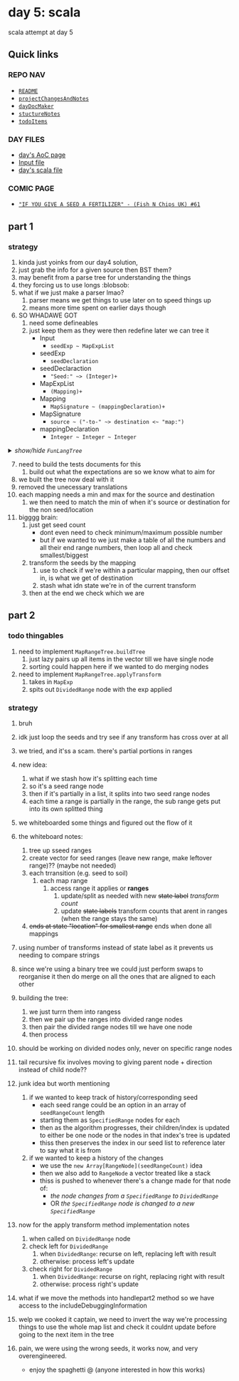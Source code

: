# day 5: scala
  scala attempt at day 5
## Quick links
### REPO NAV
* [`README`](./README.md)
* [`projectChangesAndNotes`](./projectChangesAndNotes.md)
* [`dayDocMaker`](./dayDocMaker.md)
* [`stuctureNotes`](./structureNotes.md)
* [`todoItems`](./todoItems.md)
### DAY FILES
* [day's AoC page](https://adventofcode.com/2023/day/5)
* [Input file](https://adventofcode.com/2023/day/5/input)
* [day's scala file](../../src/main/scala/day5.scala)

### COMIC PAGE
* [`"IF YOU GIVE A SEED A FERTILIZER" - (Fish N Chips UK) #61`](https://www.webtoons.com/en/canvas/advent-of-code/if-you-give-a-seed-a-fertilizer/viewer?title_no=713188&episode_no=61)

## part 1
### strategy
1. kinda just yoinks from our day4 solution,
2. just grab the info for a given source then BST them?
3. may benefit from a parse tree for understanding the things
4. they forcing us to use longs :blobsob:
5. what if we just make a parser lmao?
    1. parser means we get things to use later on to speed things up
    2. means more time spent on earlier days though
6. SO WHADAWE GOT
    1. need some defineables
    2. just keep them as they were then redefine later we can tree it
        * Input
          - `seedExp ~ MapExpList`
        * seedExp
          - `seedDeclaration`
        * seedDeclaraction
          - `"Seed:" ~> (Integer)+`
        * MapExpList
          - `(Mapping)+`
        * Mapping
          - `MapSignature ~ (mappingDeclaration)+`
        * MapSignature
          - `source ~ ("-to-" ~> destination <~ "map:")`
        * mappingDeclaration
          - `Integer ~ Integer ~ Integer`

<details><summary><i>show/hide <code>FunLangTree</code></i></summary>

```mermaid
classDiagram
    %% ===================================
    %% ===================================
    %% === supers

    class FunLangNode

    class Type
    
    class Identifier{
        String
    }

    %% ===================================
    %% ===================================
    %% === super children

    class Exp
    FunLangNode <|-- Exp

    class Program {
        Program(Exp)
    }
    FunLangNode <|-- Program

    class Idn{
        +Identifier idn
    }
    FunLangNode <|-- Idn
    Identifier <.. Idn

    class Defn {
        Defn(Vector[IdnDef], Exp)
    }
    FunLangNode <|-- Defn

    %% ===================================
    %% ===================================
    %% === identifier branch branch

    class IdnDef
    Exp <|-- IdnDef
    Idn <.. IdnDef

    class IdnUse
    Exp <|-- IdnUse
    Idn <.. IdnUse

    %% ===================================
    %% ===================================
    %% === Type branch

    class BoolType
    Type <|-- BoolType

    class FunType{
        FunType(Type,Type)
    }
    Type <|-- FunType

    class IntType
    Type <|-- IntType

    class ListType{
        ListType(Type)
    }
    Type <|-- ListType

    class TupleType{
        TupleType(Vector[Type])
    }
    Type <|-- TupleType

    class UnknownType
    Type <|-- UnknownType

    %% ===================================
    %% ===================================
    %% === Exp branch

    class WithDoExp{
        WithDoExp(Vector[Defn],Exp)
    }
    Exp <|-- WithDoExp
    Defn <.. WithDoExp

    
    class AppExp{
        AppExp(Exp,Exp)
    }
    Exp <|-- AppExp

     
    class LamExp{
        LamExp(Vector[IdnDef],Exp)
    }
    Exp <|-- LamExp
    IdnDef <.. LamExp

    
    class TupleExp{
        TupleExp(Vector[Exp])
    }
    Exp <|-- TupleExp

    
    class ListExp{
        ListExp(Vector[Exp])
    }
    Exp <|-- ListExp

    
    class BoolExp{
        BoolExp(Boolean)
    }
    Exp <|-- BoolExp

    
    class EqualExp{
        EqualExp(Exp,Exp)
    }
    Exp <|-- EqualExp

    
    class IfExp{
        IfExp(Exp,Exp,Exp)
    }
    Exp <|-- IfExp

    
    class IntExp{
        IntExp(Int)
    }
    Exp <|-- IntExp

    
    class LessExp{
        LessExp(Exp,Exp)
    }
    Exp <|-- LessExp

    class MinusExp{
        MinusExp(Exp,Exp)
    }
    Exp <|-- MinusExp

    
    class PlusExp{
        PlusExp(Exp,Exp)
    }
    Exp <|-- PlusExp

    
    class SlashExp{
        SlashExp(Exp,Exp)
    }
    Exp <|-- SlashExp

    
    class StarExp{
        StarExp(Exp,Exp)
    }
    Exp <|-- StarExp

    
    class ConsExp{
        ConsExp(Exp,Exp)
    }
    Exp <|-- ConsExp

    %% ===================================
    %% ===================================
```
</details>

7. need to build the tests documents for this 
    1. build out what the expectations are so we know what to aim for
8. we built the tree now deal with it
9. removed the unecessary translations
10. each mapping needs a min and max for the source and destination
    1. we then need to match the min of when it's source or destination for the non seed/location
11. bigggg brain:
    1. just get seed count
        * dont even need to check minimum/maximum possible number
        * but if we wanted to we just make a table of all the numbers and all their end range numbers, then loop all and check smallest/biggest
    2. transform the seeds by the mapping
        1. use to check if we're within a particular mapping, then our offset in, is what we get of destination
        2. stash what idn state we're in of the current transform
    3. then at the end we check which we are


## part 2
### todo thingables
1. need to implement `MapRangeTree.buildTree`
    1. just lazy pairs up all items in the vector till we have single node
    2. sorting could happen here if we wanted to do merging nodes
2. need to implement `MapRangeTree.applyTransform`
    1. takes in `MapExp`
    2. spits out `DividedRange` node with the exp applied

### strategy
1. bruh
2. idk just loop the seeds and try see if any transform has cross over at all
3. we tried, and it'ss a scam. there's partial portions in ranges
4. new idea:
    1. what if we stash how it's splitting each time
    2. so it's a seed range node
    3. then if it's partially in a list, it splits into two seed range nodes
    4. each time a range is partially in the range, the sub range gets put into its own splitted thing
5. we whiteboarded some things and figured out the flow of it
6. the whiteboard notes:
    1. tree up sseed ranges
    2. create vector for seed ranges (leave new range, make leftover range)?? (maybe not needed)
    3. each trransition (e.g. seed to soil)
        1. each map range
            1. access range it applies or **ranges**
                1. update/split as needed with new ~~state label~~ *transform count*
                2. update ~~state labels~~ transform counts that arent in ranges (when the range stays the same)
    4. ~~ends at state "location" for smallest range~~ ends when done all mappings
7. using number of transforms instead of state label as it prevents us needing to compare strings
8. since we're using a binary tree we could just perform swaps to reorganise it then do merge on all the ones that are aligned to each other
9. building the tree:
    1. we just turrn them into rangess
    2. then we pair up the ranges into divided range nodes
    3. then pair the divided range nodes till we have one node
    4. then process
10. should be working on divided nodes only, never on specific range nodes
11. tail recursive fix involves moving to giving parent node + direction instead of child node??
12. junk idea but worth mentioning
    1. if we wanted to keep track of history/corresponding seed
        * each seed range could be an option in an array of `seedRangeCount` length
        * starting them as `SpecifiedRange` nodes for each
        * then as the algorithm progresses, their children/index is updated to either be one node or the nodes in that index's tree is updated
        * thiss then preserves the index in our seed list to reference later to say what it is from
    2. if we wanted to keep a history of the changes
        * we use the `new Array[RangeNode](seedRangeCount)` idea
        * then we also add to `RangeNode` a vector treated like a stack
        * thiss is pushed to whenever there's a change made for that node of:
            * *the node changes from a `SpecifiedRange` to `DividedRange`*
            * OR *the `SpecifiedRange` node is changed to a new `SpecifiedRange`*
13. now for the apply transform method implementation notes
    1. when called on `DividedRange` node
    2. check left for `DividedRange`
        1. when `DividedRange`: recurse on left, replacing left with result
        2. otherwise: process left's update
    3. check right for `DividedRange`
        1. when `DividedRange`: recurse on right, replacing right with result
        2. otherwise: process right's update
14. what if we move the methods into handlepart2 method so we have access to the includeDebuggingInformation

15. welp we cooked it captain, we need to invert the way we're processing things to use the whole map list and check it couldnt update before going to the next item in the tree
16. pain, we were using the wrong seeds, it works now, and very overengineered.
    * enjoy the spaghetti @ (anyone interested in how this works)

